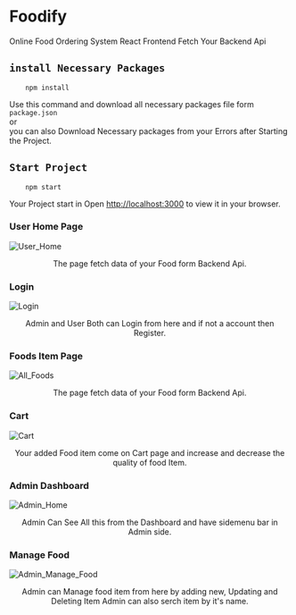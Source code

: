 # Foodify
Online Food Ordering System React Frontend Fetch Your Backend Api

## `install Necessary Packages`
```
    npm install
```
Use this command and download all necessary packages file form `package.json`<br>
or <br>
you can also Download Necessary packages from your Errors after Starting the Project.

## `Start Project`
```
    npm start
```
Your Project start in
Open [http://localhost:3000](http://localhost:3000) to view it in your browser.

### User Home Page
![User_Home](https://github.com/itsVir/Foodify/assets/98551867/78e0ec64-f830-42bd-9fac-010e65f0e8ef)
<p align="center">
The page fetch data of your Food form Backend Api.
</p>

### Login
![Login](https://github.com/itsVir/Foodify/assets/98551867/4273af7c-a8fe-4de7-ae14-058351d9a984)
<p align="center">
Admin and User Both can Login from here and if not a account then Register.
</p>

### Foods Item Page
![All_Foods](https://github.com/itsVir/Foodify/assets/98551867/26adbc78-06f6-41b5-9095-1d61849eba48)
<p align="center">
The page fetch data of your Food form Backend Api.
</p>

### Cart
![Cart](https://github.com/itsVir/Foodify/assets/98551867/bf38a5cb-99e3-46ce-863a-d221aae0538e)
<p align="center">
Your added Food item come on Cart page and increase and decrease the quality of food Item.
</p>

### Admin Dashboard
![Admin_Home](https://github.com/itsVir/Foodify/assets/98551867/af0aaaa8-0035-4352-8cc3-5b93f2048adc)
<p align="center">
    Admin Can See All this from the Dashboard and have sidemenu bar in Admin side.
</p>

### Manage Food
![Admin_Manage_Food](https://github.com/itsVir/Foodify/assets/98551867/62c50d88-f82f-484a-a431-baf9721f1930)
<p align="center">
    Admin can Manage food item from here by adding new, Updating and Deleting Item Admin can also serch item by it's name.
</p>
